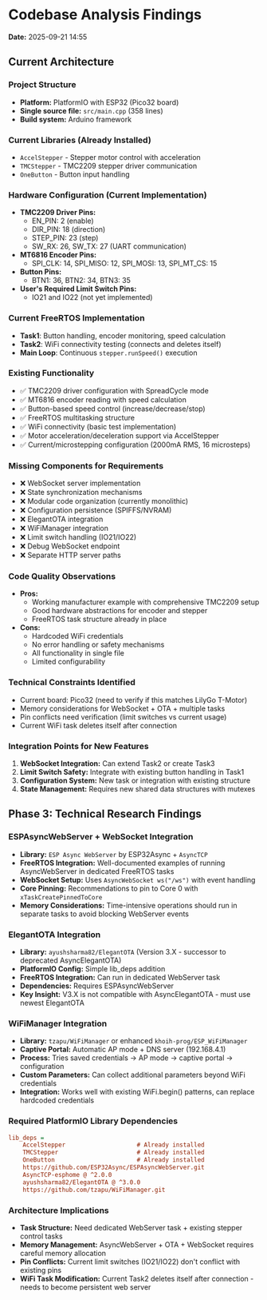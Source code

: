 # Codebase Analysis Findings

**Date:** 2025-09-21 14:55

## Current Architecture

### Project Structure
- **Platform:** PlatformIO with ESP32 (Pico32 board)
- **Single source file:** `src/main.cpp` (358 lines)
- **Build system:** Arduino framework

### Current Libraries (Already Installed)
- `AccelStepper` - Stepper motor control with acceleration
- `TMCStepper` - TMC2209 stepper driver communication
- `OneButton` - Button input handling

### Hardware Configuration (Current Implementation)
- **TMC2209 Driver Pins:**
  - EN_PIN: 2 (enable)
  - DIR_PIN: 18 (direction)
  - STEP_PIN: 23 (step)
  - SW_RX: 26, SW_TX: 27 (UART communication)
- **MT6816 Encoder Pins:**
  - SPI_CLK: 14, SPI_MISO: 12, SPI_MOSI: 13, SPI_MT_CS: 15
- **Button Pins:**
  - BTN1: 36, BTN2: 34, BTN3: 35
- **User's Required Limit Switch Pins:**
  - IO21 and IO22 (not yet implemented)

### Current FreeRTOS Implementation
- **Task1**: Button handling, encoder monitoring, speed calculation
- **Task2**: WiFi connectivity testing (connects and deletes itself)
- **Main Loop**: Continuous `stepper.runSpeed()` execution

### Existing Functionality
- ✅ TMC2209 driver configuration with SpreadCycle mode
- ✅ MT6816 encoder reading with speed calculation
- ✅ Button-based speed control (increase/decrease/stop)
- ✅ FreeRTOS multitasking structure
- ✅ WiFi connectivity (basic test implementation)
- ✅ Motor acceleration/deceleration support via AccelStepper
- ✅ Current/microstepping configuration (2000mA RMS, 16 microsteps)

### Missing Components for Requirements
- ❌ WebSocket server implementation
- ❌ State synchronization mechanisms
- ❌ Modular code organization (currently monolithic)
- ❌ Configuration persistence (SPIFFS/NVRAM)
- ❌ ElegantOTA integration
- ❌ WiFiManager integration
- ❌ Limit switch handling (IO21/IO22)
- ❌ Debug WebSocket endpoint
- ❌ Separate HTTP server paths

### Code Quality Observations
- **Pros:**
  - Working manufacturer example with comprehensive TMC2209 setup
  - Good hardware abstractions for encoder and stepper
  - FreeRTOS task structure already in place
- **Cons:**
  - Hardcoded WiFi credentials
  - No error handling or safety mechanisms
  - All functionality in single file
  - Limited configurability

### Technical Constraints Identified
- Current board: Pico32 (need to verify if this matches LilyGo T-Motor)
- Memory considerations for WebSocket + OTA + multiple tasks
- Pin conflicts need verification (limit switches vs current usage)
- Current WiFi task deletes itself after connection

### Integration Points for New Features
1. **WebSocket Integration:** Can extend Task2 or create Task3
2. **Limit Switch Safety:** Integrate with existing button handling in Task1
3. **Configuration System:** New task or integration with existing structure
4. **State Management:** Requires new shared data structures with mutexes

## Phase 3: Technical Research Findings

### ESPAsyncWebServer + WebSocket Integration
- **Library:** `ESP Async WebServer` by ESP32Async + `AsyncTCP`
- **FreeRTOS Integration:** Well-documented examples of running AsyncWebServer in dedicated FreeRTOS tasks
- **WebSocket Setup:** Uses `AsyncWebSocket ws("/ws")` with event handling
- **Core Pinning:** Recommendations to pin to Core 0 with `xTaskCreatePinnedToCore`
- **Memory Considerations:** Time-intensive operations should run in separate tasks to avoid blocking WebServer events

### ElegantOTA Integration
- **Library:** `ayushsharma82/ElegantOTA` (Version 3.X - successor to deprecated AsyncElegantOTA)
- **PlatformIO Config:** Simple lib_deps addition
- **FreeRTOS Integration:** Can run in dedicated WebServer task
- **Dependencies:** Requires ESPAsyncWebServer
- **Key Insight:** V3.X is not compatible with AsyncElegantOTA - must use newest ElegantOTA

### WiFiManager Integration
- **Library:** `tzapu/WiFiManager` or enhanced `khoih-prog/ESP_WiFiManager`
- **Captive Portal:** Automatic AP mode + DNS server (192.168.4.1)
- **Process:** Tries saved credentials → AP mode → captive portal → configuration
- **Custom Parameters:** Can collect additional parameters beyond WiFi credentials
- **Integration:** Works well with existing WiFi.begin() patterns, can replace hardcoded credentials

### Required PlatformIO Library Dependencies
```ini
lib_deps =
    AccelStepper                    # Already installed
    TMCStepper                      # Already installed
    OneButton                       # Already installed
    https://github.com/ESP32Async/ESPAsyncWebServer.git
    AsyncTCP-esphome @ ^2.0.0
    ayushsharma82/ElegantOTA @ ^3.0.0
    https://github.com/tzapu/WiFiManager.git
```

### Architecture Implications
- **Task Structure:** Need dedicated WebServer task + existing stepper control tasks
- **Memory Management:** AsyncWebServer + OTA + WebSocket requires careful memory allocation
- **Pin Conflicts:** Current limit switches (IO21/IO22) don't conflict with existing pins
- **WiFi Task Modification:** Current Task2 deletes itself after connection - needs to become persistent web server